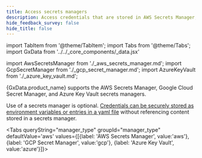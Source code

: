 ```yaml
---
title: Access secrets managers
description: Access credentials that are stored in AWS Secrets Manager, GCP Secret Manager, or Azure key vault.
hide_feedback_survey: false
hide_title: false
---
```


import TabItem from '@theme/TabItem';
import Tabs from '@theme/Tabs';
import GxData from '../../_core_components/_data.jsx'

import AwsSecretsManager from './_aws_secrets_manager.md';
import GcpSecretManager from './_gcp_secret_manager.md';
import AzureKeyVault from './_azure_key_vault.md';

{GxData.product_name} supports the AWS Secrets Manager, Google Cloud Secret Manager, and Azure Key Vault secrets managers.

Use of a secrets manager is optional.  [Credentials can be securely stored as environment variables or entries in a yaml file](core/configure_project_settings/configure_credentials/configure_credentials.md) without referencing content stored in a secrets manager.

<Tabs queryString="manager_type" groupId="manager_type" defaultValue='aws' values={[{label: 'AWS Secrets Manager', value:'aws'}, {label: 'GCP Secret Manager', value:'gcp'}, {label: 'Azure Key Vault', value:'azure'}]}>

 <TabItem value="aws">
    <AwsSecretsManager/>
 </TabItem>

 <TabItem value="gcp">
    <GcpSecretManager/>
 </TabItem>

 <TabItem value="azure">
    <AzureKeyVault/>
 </TabItem>

</Tabs>